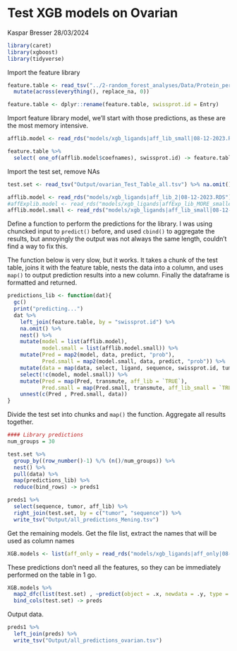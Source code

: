 Test XGB models on Ovarian
================
Kaspar Bresser
28/03/2024

``` r
library(caret)
library(xgboost)
library(tidyverse)
```

Import the feature library

``` r
feature.table <- read_tsv("../2-random_forest_analyses/Data/Protein_per_Uniprot_entry_library_v3.csv.zip") %>% 
  mutate(across(everything(), replace_na, 0))

feature.table <- dplyr::rename(feature.table, swissprot.id = Entry)
```

Import feature library model, we’ll start with those predictions, as
these are the most memory intensive.

``` r
afflib.model <- read_rds("models/xgb_ligands|aff_lib_small|08-12-2023.RDS")

feature.table %>% 
  select( one_of(afflib.model$coefnames), swissprot.id) -> feature.table
```

Import the test set, remove NAs

``` r
test.set <- read_tsv("Output/ovarian_Test_Table_all.tsv") %>% na.omit()
```

``` r
afflib.model <- read_rds("models/xgb_ligands|aff_lib_2|08-12-2023.RDS")
#affExplib.model <- read_rds("models/xgb_ligands|affExp_lib_MORE_smaller|08-12-2023.RDS")
afflib.model.small <- read_rds("models/xgb_ligands|aff_lib_small|08-12-2023.RDS")
```

Define a function to perform the predictions for the library. I was
using chuncked input to `predict()` before, and used `cbind()` to
aggregate the results, but annoyingly the output was not always the same
length, couldn’t find a way to fix this.

The function below is very slow, but it works. It takes a chunk of the
test table, joins it with the feature table, nests the data into a
column, and uses `map()` to output prediction results into a new column.
Finally the dataframe is formatted and returned.

``` r
predictions_lib <- function(dat){
  gc()
  print("predicting...")
  dat %>% 
    left_join(feature.table, by = "swissprot.id") %>% 
    na.omit() %>% 
    nest() %>% 
    mutate(model = list(afflib.model),
           model.small = list(afflib.model.small)) %>% 
    mutate(Pred = map2(model, data, predict, "prob"),
           Pred.small = map2(model.small, data, predict, "prob")) %>% 
    mutate(data = map(data, select, ligand, sequence, swissprot.id, tumor)) %>% 
    select(!c(model, model.small)) %>% 
    mutate(Pred = map(Pred, transmute, aff_lib = `TRUE`),
           Pred.small = map(Pred.small, transmute, aff_lib_small = `TRUE`)) %>% 
    unnest(c(Pred , Pred.small, data)) 
}
```

Divide the test set into chunks and `map()` the function. Aggregate all
results together.

``` r
#### Library predictions
num_groups = 30

test.set %>% 
  group_by((row_number()-1) %/% (n()/num_groups)) %>%
  nest() %>% 
  pull(data) %>%
  map(predictions_lib) %>% 
  reduce(bind_rows) -> preds1
```

``` r
preds1 %>% 
  select(sequence, tumor, aff_lib) %>% 
  right_join(test.set, by = c("tumor", "sequence")) %>% 
  write_tsv("Output/all_predictions_Mening.tsv")
```

Get the remaining models. Get the file list, extract the names that will
be used as column names

``` r
XGB.models <- list(aff_only = read_rds("models/xgb_ligands|aff_only|08-12-2023.RDS"))
```

These predictions don’t need all the features, so they can be
immediately performed on the table in 1 go.

``` r
XGB.models %>% 
  map2_dfc(list(test.set) , ~predict(object = .x, newdata = .y, type = "prob")$`TRUE`) %>% 
  bind_cols(test.set) -> preds
```

Output data.

``` r
preds1 %>% 
  left_join(preds) %>% 
  write_tsv("Output/all_predictions_ovarian.tsv")
```
